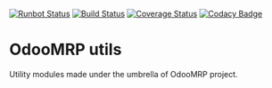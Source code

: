 [![Runbot Status](https://runbot.odoo-community.org/runbot/badge/flat/187/8.0.svg)](https://runbot.odoo-community.org/runbot/repo/github-com-odoomrp-odoomrp-utils-187)
[![Build Status](https://travis-ci.org/odoomrp/odoomrp-utils.svg?branch=8.0)](https://travis-ci.org/odoomrp/odoomrp-utils)
[![Coverage Status](https://coveralls.io/repos/odoomrp/odoomrp-utils/badge.png?branch=8.0)](https://coveralls.io/r/odoomrp/odoomrp-utils?branch=8.0)
[![Codacy Badge](https://www.codacy.com/project/badge/a38b68904e434d64ba2b24e0a368369f)](https://www.codacy.com/public/oihanecruce/odoomrp-utils_2)

OdooMRP utils
=============

Utility modules made under the umbrella of OdooMRP project.
